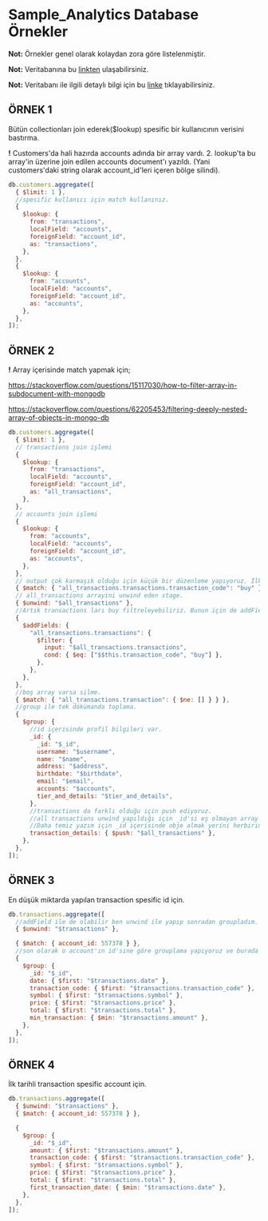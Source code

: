 # Sample_Analytics Database Örnekler

**Not:** Örnekler genel olarak kolaydan zora göre listelenmiştir.

**Not:** Veritabanına bu [linkten](https://github.com/neelabalan/mongodb-sample-dataset) ulaşabilirsiniz.

**Not:** Veritabanı ile ilgili detaylı bilgi için bu [linke](https://docs.atlas.mongodb.com/sample-data/sample-analytics/#std-label-sample-analytics) tıklayabilirsiniz.

## ÖRNEK 1

Bütün collectionları join ederek($lookup) spesific bir kullanıcının verisini bastırma.

**!** Customers'da hali hazırda accounts adında bir array vardı. 2. lookup'ta bu array'in üzerine join edilen accounts document'ı yazıldı. (Yani customers'daki string olarak account_id'leri içeren bölge silindi).

```js
db.customers.aggregate([
  { $limit: 1 },
  //spesific kullanıcı için match kullanınız.
  {
    $lookup: {
      from: "transactions",
      localField: "accounts",
      foreignField: "account_id",
      as: "transactions",
    },
  },
  {
    $lookup: {
      from: "accounts",
      localField: "accounts",
      foreignField: "account_id",
      as: "accounts",
    },
  },
]);
```

## ÖRNEK 2

**!** Array içerisinde match yapmak için;

https://stackoverflow.com/questions/15117030/how-to-filter-array-in-subdocument-with-mongodb

https://stackoverflow.com/questions/62205453/filtering-deeply-nested-array-of-objects-in-mongo-db

```js
db.customers.aggregate([
  { $limit: 1 },
  // transactions join işlemi
  {
    $lookup: {
      from: "transactions",
      localField: "accounts",
      foreignField: "account_id",
      as: "all_transactions",
    },
  },
  // accounts join işlemi
  {
    $lookup: {
      from: "accounts",
      localField: "accounts",
      foreignField: "account_id",
      as: "accounts",
    },
  },
  // output çok karmaşık olduğu için küçük bir düzenleme yapıyoruz. İlk olarak match'imizi yapalım. Böylelikle hiç buy olmayan arrayler diğer stage'lere geçemeyecek.
  { $match: { "all_transactions.transactions.transaction_code": "buy" } },
  // all_transactions arrayini unwind eden stage.
  { $unwind: "$all_transactions" },
  //Artık transactions ları buy filtreleyebiliriz. Bunun için de addFields'dan yardım alıp üzerine yazıyoruz.
  {
    $addFields: {
      "all_transactions.transactions": {
        $filter: {
          input: "$all_transactions.transactions",
          cond: { $eq: ["$$this.transaction_code", "buy"] },
        },
      },
    },
  },
  //boş array varsa silme.
  { $match: { "all_transactions.transaction": { $ne: [] } } },
  //group ile tek dökümanda toplama.
  {
    $group: {
      //id içerisinde profil bilgileri var.
      _id: {
        _id: "$_id",
        username: "$username",
        name: "$name",
        address: "$address",
        birthdate: "$birthdate",
        email: "$email",
        accounts: "$accounts",
        tier_and_details: "$tier_and_details",
      },
      //transactions da farklı olduğu için push ediyoruz.
      //all transactions unwind yapıldığı için _id'si eş olmayan array elemanlarına dönüşmüştü. Bu yüzden birbirinin aynısı elemanı olmadığından direkt push atıyoruz.
      //Daha temiz yazım için _id içerisinde obje almak yerini herbirini parametre alıp $first ile kullanabilirisniz alt örnekte onu da yaptım.
      transaction_details: { $push: "$all_transactions" },
    },
  },
]);
```

## ÖRNEK 3

En düşük miktarda yapılan transaction spesific id için.

```js
db.transactions.aggregate([
  //addField ile de olabilir ben unwind ile yapıp sonradan groupladım.
  { $unwind: "$transactions" },

  { $match: { account_id: 557378 } },
  //son olarak o account'ın id'sine göre grouplama yapıyoruz ve burada belirleyici olan $min expression ı oluyor.
  {
    $group: {
      _id: "$_id",
      date: { $first: "$transactions.date" },
      transaction_code: { $first: "$transactions.transaction_code" },
      symbol: { $first: "$transactions.symbol" },
      price: { $first: "$transactions.price" },
      total: { $first: "$transactions.total" },
      min_transaction: { $min: "$transactions.amount" },
    },
  },
]);
```

## ÖRNEK 4

İlk tarihli transaction spesific account için.

```js
db.transactions.aggregate([
  { $unwind: "$transactions" },
  { $match: { account_id: 557378 } },

  {
    $group: {
      _id: "$_id",
      amount: { $first: "$transactions.amount" },
      transaction_code: { $first: "$transactions.transaction_code" },
      symbol: { $first: "$transactions.symbol" },
      price: { $first: "$transactions.price" },
      total: { $first: "$transactions.total" },
      first_transaction_date: { $min: "$transactions.date" },
    },
  },
]);
```
